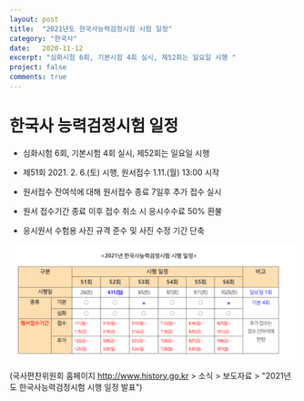 ```yaml
---
layout: post
title:  "2021년도 한국사능력검정시험 시험 일정"
category: "한국사"
date:   2020-11-12
excerpt: "심화시험 6회, 기본시험 4회 실시, 제52회는 일요일 시행 "
project: false
comments: true
---
```


한국사 능력검정시험 일정
========================

- 심화시험 6회, 기본시험 4회 실시, 제52회는 일요일 시행 

- 제51회 2021. 2. 6.(토) 시행, 원서접수 1.11.(월) 13:00 시작

- 원서접수 잔여석에 대해 원서접수 종료 7일후 추가 접수 실시

- 원서 접수기간 종료 이후 접수 취소 시 응시수수료 50% 환불

- 응시원서 수험용 사진 규격 준수 및 사진 수정 기간 단축

![한국사일정](/assets/img/2021한능검일정.PNG)

(국사편찬위원회 홈페이지 http://www.history.go.kr > 소식 > 보도자료 > "2021년도 한국사능력검정시험 시행 일정 발표")